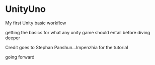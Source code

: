 # UnityUno
My first Unity basic workflow

getting the basics for what any unity game should entail before diving deeper

Credit goes to Stephan Panshun...Impenzhia for the tutorial

going forward
